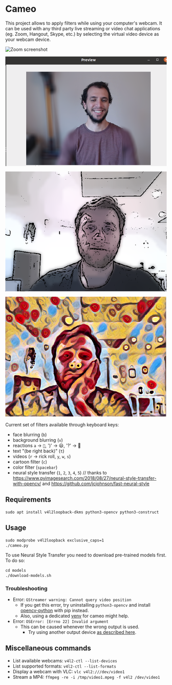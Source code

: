 # Cameo

This project allows to apply filters while using your computer's webcam. It can
be used with any third party live streaming or video chat applications (eg.
Zoom, Hangout, Skype, etc.) by selecting the virtual video device as your webcam
device.

![Zoom screenshot](img/zoom.png)

![Background blur screenshot](img/background_blur_example.png)

![Cartoon-like filter](img/cartoon.png)

![Neural Style Transfer](img/style.png)

Current set of filters available through keyboard keys:

- face blurring (`b`)
- background blurring (`v`)
- reactions `a` -> `👏`, ')' -> 😃, '?' -> 🤔
- text "(be right back)" (`t`)
- videos (`r` -> rick roll, `y`, `w`, `s`)
- cartoon filter (`c`)
- color filter (`spacebar`)
- neural style transfer (`1`, `2`, `3`, `4`, `5`) // thanks to https://www.pyimagesearch.com/2018/08/27/neural-style-transfer-with-opencv/ and https://github.com/jcjohnson/fast-neural-style


##  Requirements

```shell
sudo apt install v4l2loopback-dkms python3-opencv python3-construct
```


## Usage

```shell
sudo modprobe v4l2loopback exclusive_caps=1
./cameo.py
```

To use Neural Style Transfer you need to download pre-trained models first. To do so:
```shell
cd models
./download-models.sh
```

### Troubleshooting

* Error: `GStreamer warning: Cannot query video position`
    * If you get this error, try uninstalling `python3-opencv` and install [opencv-python](https://pypi.org/project/opencv-python/) with pip instead.
    * Also, using a dedicated [venv](https://docs.python.org/3/tutorial/venv.html) for cameo might help.
* Error: `OSError: [Errno 22] Invalid argument`
    * This can be caused whenever the wrong output is used.
        * Try using another output device [as described here](https://github.com/jremmons/pyfakewebcam/issues/5).

## Miscellaneous commands

- List available webcams: `v4l2-ctl --list-devices`
- List supported formats: `v4l2-ctl --list-formats`
- Display a webcam with VLC: `vlc v4l2:///dev/video1`
- Stream a MP4: `ffmpeg -re -i /tmp/video1.mpeg -f v4l2 /dev/video1`

